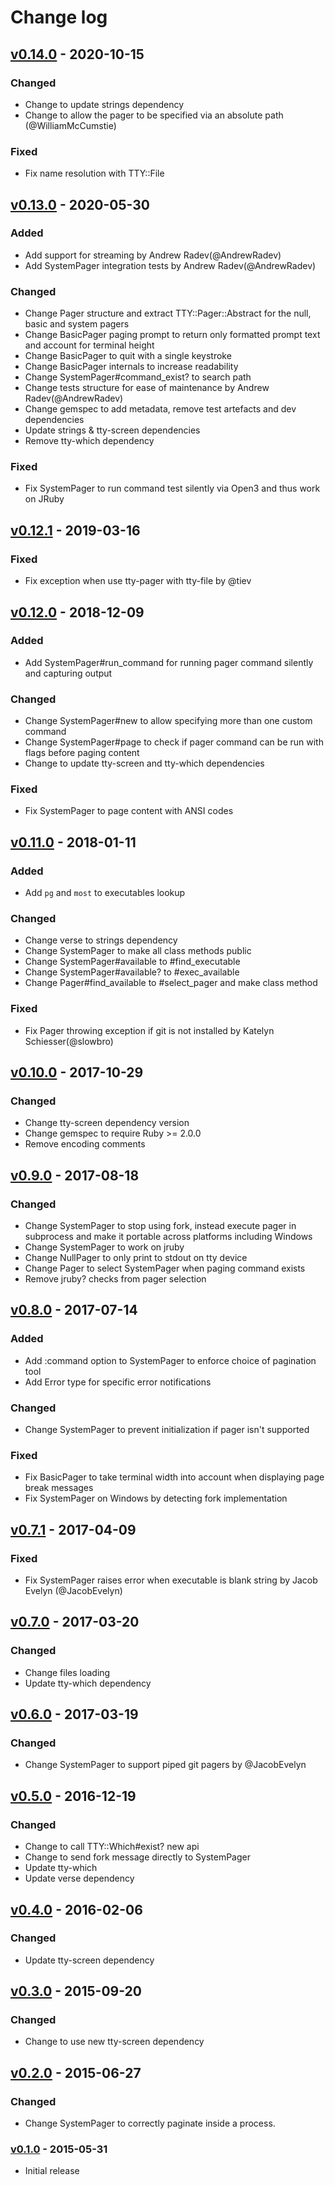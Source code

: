 # Change log

## [v0.14.0] - 2020-10-15

### Changed
* Change to update strings dependency
* Change to allow the pager to be specified via an absolute path (@WilliamMcCumstie)

### Fixed
* Fix name resolution with TTY::File

## [v0.13.0] - 2020-05-30

### Added
* Add support for streaming by Andrew Radev(@AndrewRadev)
* Add SystemPager integration tests by Andrew Radev(@AndrewRadev)

### Changed
* Change Pager structure and extract TTY::Pager::Abstract for the null, basic and
  system pagers
* Change BasicPager paging prompt to return only formatted prompt text and
  account for terminal height
* Change BasicPager to quit with a single keystroke
* Change BasicPager internals to increase readability
* Change SystemPager#command_exist? to search path
* Change tests structure for ease of maintenance by Andrew Radev(@AndrewRadev)
* Change gemspec to add metadata, remove test artefacts and dev dependencies
* Update strings & tty-screen dependencies
* Remove tty-which dependency

### Fixed
* Fix SystemPager to run command test silently via Open3 and thus work on JRuby

## [v0.12.1] - 2019-03-16

### Fixed
* Fix exception when use tty-pager with tty-file by @tiev

## [v0.12.0] - 2018-12-09

### Added
* Add SystemPager#run_command for running pager command silently and capturing output

### Changed
* Change SystemPager#new to allow specifying more than one custom command
* Change SystemPager#page to check if pager command can be run with flags before paging content
* Change to update tty-screen and tty-which dependencies

### Fixed
* Fix SystemPager to page content with ANSI codes

## [v0.11.0] - 2018-01-11

### Added
* Add `pg` and `most` to executables lookup

### Changed
* Change verse to strings dependency
* Change SystemPager to make all class methods public
* Change SystemPager#available to #find_executable
* Change SystemPager#available? to #exec_available
* Change Pager#find_available to #select_pager and make class method

### Fixed
* Fix Pager throwing exception if git is not installed by Katelyn Schiesser(@slowbro)

## [v0.10.0] - 2017-10-29

### Changed
* Change tty-screen dependency version
* Change gemspec to require Ruby >= 2.0.0
* Remove encoding comments

## [v0.9.0] - 2017-08-18

### Changed
* Change SystemPager to stop using fork, instead execute pager in subprocess
  and make it portable across platforms including Windows
* Change SystemPager to work on jruby
* Change NullPager to only print to stdout on tty device
* Change Pager to select SystemPager when paging command exists
* Remove jruby? checks from pager selection

## [v0.8.0] - 2017-07-14

### Added
* Add :command option to SystemPager to enforce choice of pagination tool
* Add Error type for specific error notifications

### Changed
* Change SystemPager to prevent initialization if pager isn't supported

### Fixed
* Fix BasicPager to take terminal width into account when displaying page break messages
* Fix SystemPager on Windows by detecting fork implementation

## [v0.7.1] - 2017-04-09

### Fixed
* Fix SystemPager raises error when executable is blank string by Jacob Evelyn (@JacobEvelyn)

## [v0.7.0] - 2017-03-20

### Changed
* Change files loading
* Update tty-which dependency

## [v0.6.0] - 2017-03-19

### Changed
* Change SystemPager to support piped git pagers by @JacobEvelyn

## [v0.5.0] - 2016-12-19

### Changed
* Change to call TTY::Which#exist? new api
* Change to send fork message directly to SystemPager
* Update tty-which
* Update verse dependency

## [v0.4.0] - 2016-02-06

### Changed
* Update tty-screen dependency

## [v0.3.0] - 2015-09-20

### Changed
* Change to use new tty-screen dependency

## [v0.2.0] - 2015-06-27

### Changed
* Change SystemPager to correctly paginate inside a process.

### [v0.1.0] - 2015-05-31

* Initial release

[v0.14.0]: https://github.com/piotrmurach/tty-pager/compare/v0.13.0...v0.14.0
[v0.13.0]: https://github.com/piotrmurach/tty-pager/compare/v0.12.1...v0.13.0
[v0.12.1]: https://github.com/piotrmurach/tty-pager/compare/v0.12.0...v0.12.1
[v0.12.0]: https://github.com/piotrmurach/tty-pager/compare/v0.11.0...v0.12.0
[v0.11.0]: https://github.com/piotrmurach/tty-pager/compare/v0.10.0...v0.11.0
[v0.10.0]: https://github.com/piotrmurach/tty-pager/compare/v0.9.0...v0.10.0
[v0.9.0]: https://github.com/piotrmurach/tty-pager/compare/v0.8.0...v0.9.0
[v0.8.0]: https://github.com/piotrmurach/tty-pager/compare/v0.7.1...v0.8.0
[v0.7.1]: https://github.com/piotrmurach/tty-pager/compare/v0.7.0...v0.7.1
[v0.7.0]: https://github.com/piotrmurach/tty-pager/compare/v0.6.0...v0.7.0
[v0.6.0]: https://github.com/piotrmurach/tty-pager/compare/v0.5.0...v0.6.0
[v0.5.0]: https://github.com/piotrmurach/tty-pager/compare/v0.4.0...v0.5.0
[v0.4.0]: https://github.com/piotrmurach/tty-pager/compare/v0.3.0...v0.4.0
[v0.3.0]: https://github.com/piotrmurach/tty-pager/compare/v0.2.0...v0.3.0
[v0.2.0]: https://github.com/piotrmurach/tty-pager/compare/v0.1.0...v0.2.0
[v0.1.0]: https://github.com/piotrmurach/tty-pager/compare/v0.1.0
